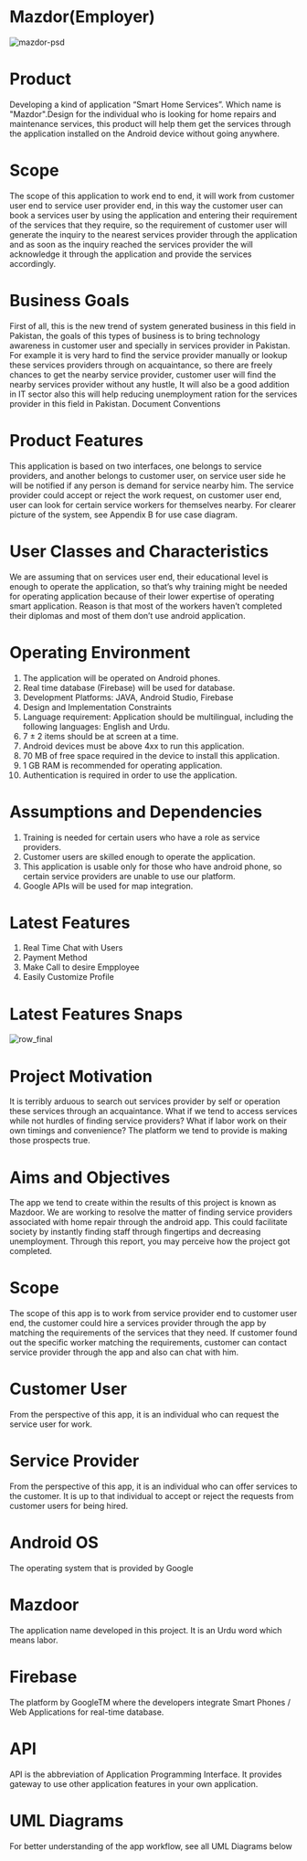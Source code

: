 

# Mazdor(Employer)
![mazdor-psd](https://user-images.githubusercontent.com/31346514/48180905-497e5780-e347-11e8-8558-47621e020c45.png)



# Product
Developing a kind of application “Smart Home Services”. Which name is "Mazdor".Design for the individual who is looking for home repairs and maintenance services, this product will help them get the services through the application installed on the Android device without going anywhere.

# Scope
The scope of this application to work end to end, it will work from customer user end to service user provider end, in this way the customer user can book a services user by using the application and entering their requirement of the services that they require, so the requirement of customer user will generate the inquiry to the nearest services provider through the application and as soon as the inquiry reached the services provider the will acknowledge it through the application and provide the services accordingly. 

# Business Goals
First of all, this is the new trend of system generated business in this field in Pakistan, the goals of this types of business is to bring technology awareness in customer user and specially in services provider in Pakistan. For example it is very hard to find the service provider manually or lookup these services providers through on acquaintance, so there are freely chances to get the nearby service provider, customer user will find the nearby services provider without any hustle, It will also be a good addition in IT sector also this will help reducing unemployment ration for the services provider in this field in Pakistan.
Document Conventions
 
# Product Features
This application is based on two interfaces, one belongs to service providers, and another belongs to customer user, on service user side he will be notified if any person is demand for service nearby him. The service provider could accept or reject the work request, on customer user end, user can look for certain service workers for themselves nearby. 
For clearer picture of the system, see Appendix B for use case diagram.

# User Classes and Characteristics
We are assuming that on services user end, their educational level is enough to operate the application, so that’s why training might be needed for operating application because of their lower expertise of operating smart application. Reason is that most of the workers haven’t completed their diplomas and most of them don’t use android application.

# Operating Environment
1. The application will be operated on Android phones.
2. Real time database (Firebase) will be used for database.
3. Development Platforms: JAVA, Android Studio, Firebase
4. Design and Implementation Constraints
5. Language requirement: Application should be multilingual, including the following languages: English and Urdu. 
6. 7 ± 2 items should be at screen at a time.
7. Android devices must be above 4xx to run this application.
8. 70 MB of free space required in the device to install this application.
9. 1 GB RAM is recommended for operating application.
10. Authentication is required in order to use the application.

# Assumptions and Dependencies
1. Training is needed for certain users who have a role as service providers.
2. Customer users are skilled enough to operate the application.
3. This application is usable only for those who have android phone, so certain service providers are unable to use our platform.
4. Google APIs will be used for map integration.

# Latest Features
1. Real Time Chat with Users
2. Payment Method
3. Make Call to desire Empployee
4. Easily Customize Profile


# Latest Features Snaps
![row_final](https://user-images.githubusercontent.com/31346514/53545063-07715f80-3b4a-11e9-9317-236b141ad04a.png)


# Project Motivation

It is terribly arduous to search out services provider by self or operation these services through an acquaintance. What if we tend to access services while not hurdles of finding service providers? What if labor work on their own timings and convenience? The platform we tend to provide is making those prospects true.

# Aims and Objectives

The app we tend to create within the results of this project is known as Mazdoor. We are working to resolve the matter of finding service providers associated with home repair through the android app. This could facilitate society by instantly finding staff through fingertips and decreasing unemployment. Through this report, you may perceive how the project got completed.


# Scope

The scope of this app is to work from service provider end to customer user end, the customer could hire a services provider through the app by matching the requirements of the services that they need. If customer found out the specific worker matching the requirements, customer can contact service provider through the app and also can chat with him.



# Customer User
From the perspective of this app, it is an individual who can request the service user for work.

# Service Provider
From the perspective of this app, it is an individual who can offer services to the customer. It is up to that individual to accept or reject the requests from customer users for being hired.
	
# Android OS
The operating system that is provided by Google

# Mazdoor
The application name developed in this project. It is an Urdu word which means labor.

# Firebase
The platform by GoogleTM where the developers integrate Smart Phones / Web Applications for real-time database.

# API
API is the abbreviation of Application Programming Interface. It provides gateway to use other application features in your own application.

# UML Diagrams

For better understanding of the app workflow, see all UML Diagrams below





